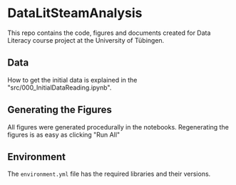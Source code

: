 # DataLitSteamAnalysis

This repo contains the code, figures and documents created for Data Literacy course project at the University of Tübingen.

## Data

How to get the initial data is explained in the "src/000_InitialDataReading.ipynb".

## Generating the Figures

All figures were generated procedurally in the notebooks. Regenerating the figures is as easy as clicking "Run All"

## Environment

The `environment.yml` file has the required libraries and their versions.
